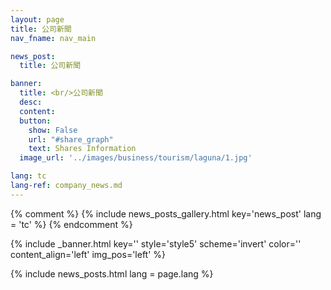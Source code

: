 ```yaml
---
layout: page
title: 公司新聞
nav_fname: nav_main

news_post:
  title: 公司新聞

banner:
  title: <br/>公司新聞
  desc:
  content:
  button:
    show: False
    url: "#share_graph"
    text: Shares Information
  image_url: '../images/business/tourism/laguna/1.jpg'

lang: tc
lang-ref: company_news.md
---
```

{% comment %}
{% include news_posts_gallery.html key='news_post' lang = 'tc' %}
{% endcomment %}

<!-- Welcome Banner -->
{% include _banner.html key='' style='style5' scheme='invert' color='' content_align='left' img_pos='left' %}

{% include news_posts.html lang = page.lang %}
